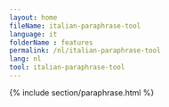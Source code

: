 ```yaml
---
layout: home
fileName: italian-paraphrase-tool
language: it
folderName : features
permalink: /nl/italian-paraphrase-tool
lang: nl
tool: italian-paraphrase-tool
---
```

{% include section/paraphrase.html %}